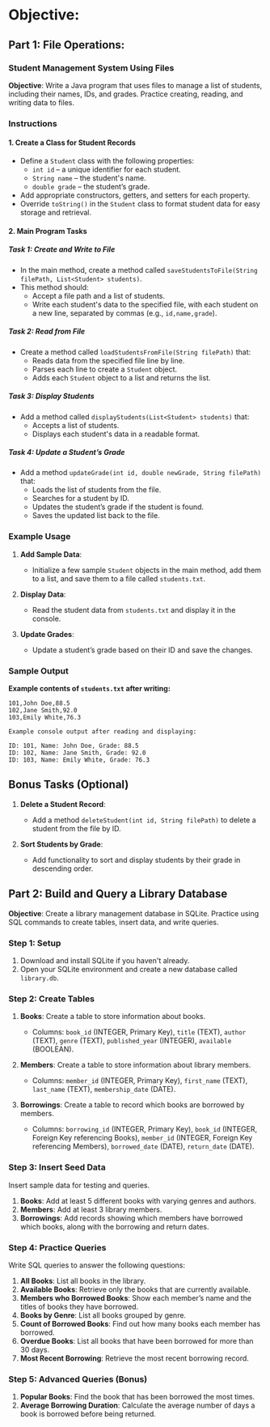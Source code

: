 # Objective:

## Part 1: File Operations:

### Student Management System Using Files

**Objective**: Write a Java program that uses files to manage a list of students, including their names, IDs, and grades. Practice creating, reading, and writing data to files.

### Instructions

#### 1. Create a Class for Student Records
- Define a `Student` class with the following properties:
  - `int id` – a unique identifier for each student.
  - `String name` – the student's name.
  - `double grade` – the student’s grade.
- Add appropriate constructors, getters, and setters for each property.
- Override `toString()` in the `Student` class to format student data for easy storage and retrieval.

#### 2. Main Program Tasks

##### Task 1: Create and Write to File
- In the main method, create a method called `saveStudentsToFile(String filePath, List<Student> students)`.
- This method should:
  - Accept a file path and a list of students.
  - Write each student's data to the specified file, with each student on a new line, separated by commas (e.g., `id,name,grade`).

##### Task 2: Read from File
- Create a method called `loadStudentsFromFile(String filePath)` that:
  - Reads data from the specified file line by line.
  - Parses each line to create a `Student` object.
  - Adds each `Student` object to a list and returns the list.

##### Task 3: Display Students
- Add a method called `displayStudents(List<Student> students)` that:
  - Accepts a list of students.
  - Displays each student's data in a readable format.

##### Task 4: Update a Student’s Grade
- Add a method `updateGrade(int id, double newGrade, String filePath)` that:
  - Loads the list of students from the file.
  - Searches for a student by ID.
  - Updates the student’s grade if the student is found.
  - Saves the updated list back to the file.

### Example Usage

1. **Add Sample Data**:
   - Initialize a few sample `Student` objects in the main method, add them to a list, and save them to a file called `students.txt`.
   
2. **Display Data**:
   - Read the student data from `students.txt` and display it in the console.

3. **Update Grades**:
   - Update a student’s grade based on their ID and save the changes.

### Sample Output

**Example contents of `students.txt` after writing:**
```plaintext
101,John Doe,88.5
102,Jane Smith,92.0
103,Emily White,76.3

Example console output after reading and displaying:

ID: 101, Name: John Doe, Grade: 88.5
ID: 102, Name: Jane Smith, Grade: 92.0
ID: 103, Name: Emily White, Grade: 76.3
```

## Bonus Tasks (Optional)

1. **Delete a Student Record**:
   - Add a method `deleteStudent(int id, String filePath)` to delete a student from the file by ID.

2. **Sort Students by Grade**:
   - Add functionality to sort and display students by their grade in descending order.

## Part 2: Build and Query a Library Database

**Objective**: Create a library management database in SQLite. Practice using SQL commands to create tables, insert data, and write queries.

### Step 1: Setup

1. Download and install SQLite if you haven't already.
2. Open your SQLite environment and create a new database called `library.db`.

### Step 2: Create Tables

1. **Books**: Create a table to store information about books.
   - Columns: `book_id` (INTEGER, Primary Key), `title` (TEXT), `author` (TEXT), `genre` (TEXT), `published_year` (INTEGER), `available` (BOOLEAN).

2. **Members**: Create a table to store information about library members.
   - Columns: `member_id` (INTEGER, Primary Key), `first_name` (TEXT), `last_name` (TEXT), `membership_date` (DATE).

3. **Borrowings**: Create a table to record which books are borrowed by members.
   - Columns: `borrowing_id` (INTEGER, Primary Key), `book_id` (INTEGER, Foreign Key referencing Books), `member_id` (INTEGER, Foreign Key referencing Members), `borrowed_date` (DATE), `return_date` (DATE).

### Step 3: Insert Seed Data

Insert sample data for testing and queries.

1. **Books**: Add at least 5 different books with varying genres and authors.
2. **Members**: Add at least 3 library members.
3. **Borrowings**: Add records showing which members have borrowed which books, along with the borrowing and return dates.

### Step 4: Practice Queries

Write SQL queries to answer the following questions:

1. **All Books**: List all books in the library.
2. **Available Books**: Retrieve only the books that are currently available.
3. **Members who Borrowed Books**: Show each member’s name and the titles of books they have borrowed.
4. **Books by Genre**: List all books grouped by genre.
5. **Count of Borrowed Books**: Find out how many books each member has borrowed.
6. **Overdue Books**: List all books that have been borrowed for more than 30 days.
7. **Most Recent Borrowing**: Retrieve the most recent borrowing record.

### Step 5: Advanced Queries (Bonus)

1. **Popular Books**: Find the book that has been borrowed the most times.
2. **Average Borrowing Duration**: Calculate the average number of days a book is borrowed before being returned.


